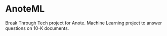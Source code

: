 # AnoteML
Break Through Tech project for Anote. Machine Learning project to answer questions on 10-K documents.
